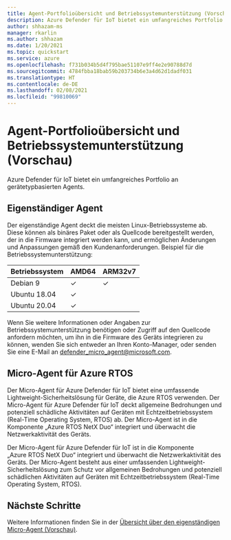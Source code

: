```yaml
---
title: Agent-Portfolioübersicht und Betriebssystemunterstützung (Vorschau)
description: Azure Defender für IoT bietet ein umfangreiches Portfolio an gerätetypbasierten Agents.
author: shhazam-ms
manager: rkarlin
ms.author: shhazam
ms.date: 1/20/2021
ms.topic: quickstart
ms.service: azure
ms.openlocfilehash: f731b034b5d4f795bae51107e9ff4e2e90788d7d
ms.sourcegitcommit: 4784fbba18bab59b203734b6e3a4d62d1dadf031
ms.translationtype: HT
ms.contentlocale: de-DE
ms.lasthandoff: 02/08/2021
ms.locfileid: "99810069"
---
```

# <a name="agent-portfolio-overview-and-os-support-preview"></a>Agent-Portfolioübersicht und Betriebssystemunterstützung (Vorschau)

Azure Defender für IoT bietet ein umfangreiches Portfolio an gerätetypbasierten Agents. 

## <a name="standalone-agent"></a>Eigenständiger Agent

Der eigenständige Agent deckt die meisten Linux-Betriebssysteme ab. Diese können als binäres Paket oder als Quellcode bereitgestellt werden, der in die Firmware integriert werden kann, und ermöglichen Änderungen und Anpassungen gemäß den Kundenanforderungen. Beispiel für die Betriebssystemunterstützung: 

| Betriebssystem | AMD64 | ARM32v7 |
|--|--|--|
| Debian 9 | ✓ | ✓ |
| Ubuntu 18.04 | ✓ |  |
| Ubuntu 20.04 | ✓ |  |

Wenn Sie weitere Informationen oder Angaben zur Betriebssystemunterstützung benötigen oder Zugriff auf den Quellcode anfordern möchten, um ihn in die Firmware des Geräts integrieren zu können, wenden Sie sich entweder an Ihren Konto-Manager, oder senden Sie eine E-Mail an <defender_micro_agent@microsoft.com>. 

## <a name="azure-rtos-micro-agent"></a>Micro-Agent für Azure RTOS

Der Micro-Agent für Azure Defender für IoT bietet eine umfassende Lightweight-Sicherheitslösung für Geräte, die Azure RTOS verwenden. Der Micro-Agent für Azure Defender für IoT deckt allgemeine Bedrohungen und potenziell schädliche Aktivitäten auf Geräten mit Echtzeitbetriebssystem (Real-Time Operating System, RTOS) ab. Der Micro-Agent ist in die Komponente „Azure RTOS NetX Duo“ integriert und überwacht die Netzwerkaktivität des Geräts. 

Der Micro-Agent für Azure Defender für IoT ist in die Komponente „Azure RTOS NetX Duo“ integriert und überwacht die Netzwerkaktivität des Geräts. Der Micro-Agent besteht aus einer umfassenden Lightweight-Sicherheitslösung zum Schutz vor allgemeinen Bedrohungen und potenziell schädlichen Aktivitäten auf Geräten mit Echtzeitbetriebssystem (Real-Time Operating System, RTOS).

## <a name="next-steps"></a>Nächste Schritte

Weitere Informationen finden Sie in der [Übersicht über den eigenständigen Micro-Agent (Vorschau)](concept-standalone-micro-agent-overview.md).